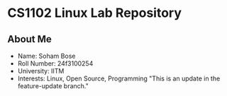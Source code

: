 # CS1102 Linux Lab Repository

## About Me
- Name: Soham Bose
- Roll Number: 24f3100254
- University: IITM
- Interests: Linux, Open Source, Programming
"This is an update in the feature-update branch."
